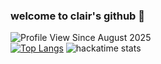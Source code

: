 ### welcome to clair's github 🌸

![Profile View Since August 2025](https://komarev.com/ghpvc/?username=applepieeeeee&color=f2c6bb)
<br>
[![Top Langs](https://github-readme-stats.vercel.app/api/top-langs/?username=applepieeeeee&layout=compact&theme=default)](https://github.com/applepieeeeee/github-readme-stats)
![hackatime stats](https://github-readme-stats.hackclub.dev/api/wakatime?username=14607&api_domain=hackatime.hackclub.com&&custom_title=Hackatime+Stats&layout=compact&cache_seconds=0&langs_count=8&theme=gruvbox_light) 
